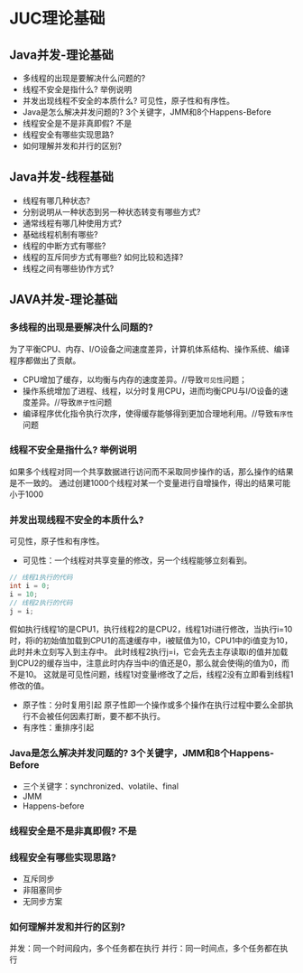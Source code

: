﻿# JUC理论基础

## Java并发-理论基础
- 多线程的出现是要解决什么问题的? 
- 线程不安全是指什么? 举例说明 
- 并发出现线程不安全的本质什么? 可见性，原子性和有序性。
- Java是怎么解决并发问题的? 3个关键字，JMM和8个Happens-Before
- 线程安全是不是非真即假? 不是 
- 线程安全有哪些实现思路? 
- 如何理解并发和并行的区别?


## Java并发-线程基础
- 线程有哪几种状态?
- 分别说明从一种状态到另一种状态转变有哪些方式?
- 通常线程有哪几种使用方式? 
- 基础线程机制有哪些? 
- 线程的中断方式有哪些? 
- 线程的互斥同步方式有哪些? 如何比较和选择?
- 线程之间有哪些协作方式?

## JAVA并发-理论基础

### 多线程的出现是要解决什么问题的? 

为了平衡CPU、内存、I/O设备之间速度差异，计算机体系结构、操作系统、编译程序都做出了贡献。
- CPU增加了缓存，以均衡与内存的速度差异。//导致`可见性`问题；
- 操作系统增加了进程、线程，以分时复用CPU，进而均衡CPU与I/O设备的速度差异。//导致`原子性`问题
- 编译程序优化指令执行次序，使得缓存能够得到更加合理地利用。//导致`有序性`问题

### 线程不安全是指什么? 举例说明 
如果多个线程对同一个共享数据进行访问而不采取同步操作的话，那么操作的结果是不一致的。
通过创建1000个线程对某一个变量进行自增操作，得出的结果可能小于1000
### 并发出现线程不安全的本质什么? 
可见性，原子性和有序性。
- 可见性：一个线程对共享变量的修改，另一个线程能够立刻看到。
```java
// 线程1执行的代码
int i = 0;
i = 10;
// 线程2执行的代码
j = i;
```
假如执行线程1的是CPU1，执行线程2的是CPU2，线程1对i进行修改，当执行i=10时，将i的初始值加载到CPU1的高速缓存中，i被赋值为10，CPU1中的i值变为10，此时并未立刻写入到主存中。
此时线程2执行j=i，它会先去主存读取i的值并加载到CPU2的缓存当中，注意此时内存当中i的值还是0，那么就会使得j的值为0，而不是10。 这就是可见性问题，线程1对变量i修改了之后，线程2没有立即看到线程1修改的值。
    
- 原子性：分时复用引起
原子性即一个操作或多个操作在执行过程中要么全部执行不会被任何因素打断，要不都不执行。
- 有序性：重排序引起
        
### Java是怎么解决并发问题的? 3个关键字，JMM和8个Happens-Before
- 三个关键字：synchronized、volatile、final
- JMM
- Happens-before

### 线程安全是不是非真即假? 不是 
### 线程安全有哪些实现思路? 
- 互斥同步
- 非阻塞同步
- 无同步方案

### 如何理解并发和并行的区别?
并发：同一个时间段内，多个任务都在执行
并行：同一时间点，多个任务都在执行